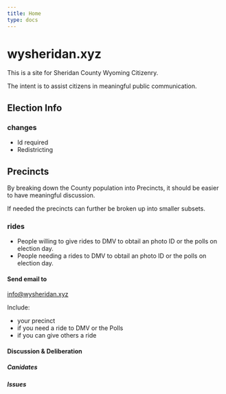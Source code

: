 ```yaml
---
title: Home
type: docs
---
```


# wysheridan.xyz
This is a site for Sheridan County Wyoming Citizenry.

The intent is to assist citizens in meaningful public communication.

## Election Info

### changes
- Id required
- Redistricting


## Precincts
By breaking down the County population into Precincts, it should be
easier to have meaningful discussion.

If needed the precincts can further be broken up into smaller subsets.

### rides
- People willing to give rides to DMV to obtail an photo ID or the polls on election day.
- People needing a rides to DMV to obtail an photo ID or the polls on election day.

#### Send email to
info@wysheridan.xyz

Include: 
- your precinct
- if you need a ride to DMV or the Polls
- if you can give others a ride

#### Discussion & Deliberation

##### Canidates
##### Issues

